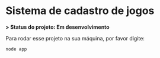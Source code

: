 <h1> Sistema de cadastro de jogos </h1>

<b> > Status do projeto: Em desenvolvimento </b>

Para rodar esse projeto na sua máquina, por favor digite:

```
node app
```
